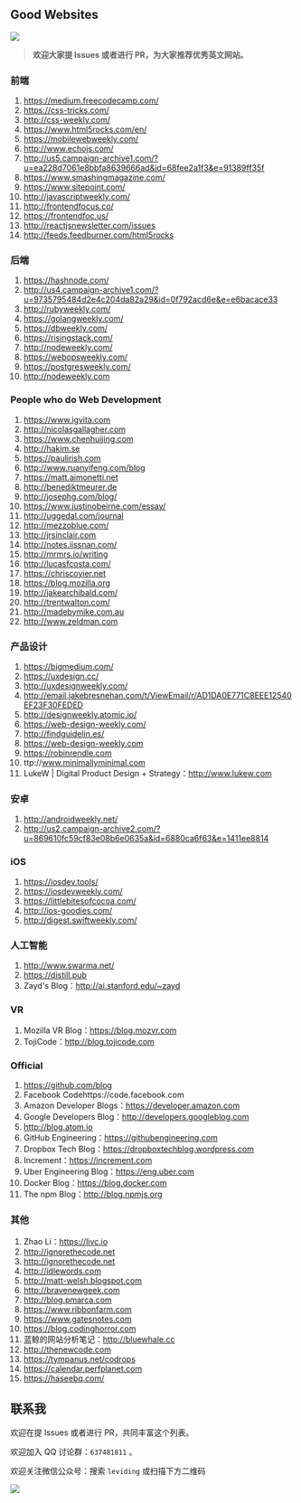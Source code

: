## Good Websites

[![](https://badge.juejin.im/entry/59ad430f6fb9a0247b3b862b/likes.svg?style=flat-square)](https://juejin.im/entry/59ad430f6fb9a0247b3b862b/detail)

> **欢迎大家提 Issues 或者进行 PR，为大家推荐优秀英文网站。**

### 前端

1.	https://medium.freecodecamp.com/
2.	https://css-tricks.com/
3.	http://css-weekly.com/
4.	https://www.html5rocks.com/en/
5.	https://mobilewebweekly.com/
6.	http://www.echojs.com/
7.	http://us5.campaign-archive1.com/?u=ea228d7061e8bbfa8639666ad&id=68fee2a1f3&e=91389ff35f
8.	https://www.smashingmagazine.com/
9.	https://www.sitepoint.com/
10.	http://javascriptweekly.com/
11.	http://frontendfocus.co/
12.	https://frontendfoc.us/
13.	http://reactjsnewsletter.com/issues
14.	http://feeds.feedburner.com/html5rocks


### 后端

1.	https://hashnode.com/
2.	http://us4.campaign-archive1.com/?u=9735795484d2e4c204da82a29&id=0f792acd6e&e=e6bacace33
3.	http://rubyweekly.com/
4.	https://golangweekly.com/
5.	https://dbweekly.com/
6.	https://risingstack.com/
7.	http://nodeweekly.com/
8.	https://webopsweekly.com/
9.	https://postgresweekly.com/
10.	http://nodeweekly.com


### People who do Web Development

1.	https://www.igvita.com
2.	http://nicolasgallagher.com
3.	https://www.chenhuijing.com
4.	http://hakim.se
5.	https://paulirish.com
6.	http://www.ruanyifeng.com/blog
7.	https://matt.aimonetti.net
8.	http://benediktmeurer.de
9.	http://josephg.com/blog/
10.	https://www.justinobeirne.com/essay/
11.	http://uggedal.com/journal
12.	http://mezzoblue.com/
13.	http://jrsinclair.com
14.	http://notes.iissnan.com/
15.	http://mrmrs.io/writing
16.	http://lucasfcosta.com/
17.	https://chriscoyier.net
18.	https://blog.mozilla.org
19.	http://jakearchibald.com/
20.	http://trentwalton.com/
21.	http://madebymike.com.au
22.	http://www.zeldman.com


### 产品设计

1.	https://bigmedium.com/
2.	https://uxdesign.cc/
3.	http://uxdesignweekly.com/
4. http://email.jakebresnehan.com/t/ViewEmail/r/AD1DA0E771C8EEE12540EF23F30FEDED
5.	http://designweekly.atomic.io/
6.	https://web-design-weekly.com/
7.	http://findguidelin.es/
8.	https://web-design-weekly.com
9.	https://robinrendle.com
10.	ttp://www.minimallyminimal.com
11.	LukeW | Digital Product Design + Strategy：http://www.lukew.com


### 安卓

1.	http://androidweekly.net/
2.	http://us2.campaign-archive2.com/?u=869610fc59cf83e08b6e0635a&id=6880ca6f63&e=1411ee8814


### iOS

1.	https://iosdev.tools/
2.	https://iosdevweekly.com/
3.	https://littlebitesofcocoa.com/
4.	http://ios-goodies.com/
5.	http://digest.swiftweekly.com/


### 人工智能

1.	http://www.swarma.net/
2.	https://distill.pub
3.	Zayd's Blog：http://ai.stanford.edu/~zayd


### VR

1.	Mozilla VR Blog：https://blog.mozvr.com
2.	TojiCode：http://blog.tojicode.com


### Official

1.	https://github.com/blog
2.	Facebook Codehttps://code.facebook.com
3.	Amazon Developer Blogs：https://developer.amazon.com
4.	Google Developers Blog：http://developers.googleblog.com
5.	http://blog.atom.io
6.	GitHub Engineering：https://githubengineering.com
7.	Dropbox Tech Blog：https://dropboxtechblog.wordpress.com
8.	Increment：https://increment.com
9.	Uber Engineering Blog：https://eng.uber.com
10.	Docker Blog：https://blog.docker.com
11.	The npm Blog：http://blog.npmjs.org


### 其他

1.	Zhao Li：https://livc.io
2.	http://ignorethecode.net
3.	http://ignorethecode.net
4.	http://idlewords.com
5.	http://matt-welsh.blogspot.com
6.	http://bravenewgeek.com
7.	http://blog.pmarca.com
8.	https://www.ribbonfarm.com
9.	https://www.gatesnotes.com
10.	https://blog.codinghorror.com
11.	蓝鲸的网站分析笔记：http://bluewhale.cc
12.	http://thenewcode.com
13.	https://tympanus.net/codrops
14.	https://calendar.perfplanet.com
15.	https://haseebq.com/


## 联系我

欢迎在提 Issues 或者进行 PR，共同丰富这个列表。

欢迎加入 QQ 讨论群：`637481811` 。

欢迎关注微信公众号：搜索 `leviding` 或扫描下方二维码

![](https://segmentfault.com/img/remote/1460000011007001)
